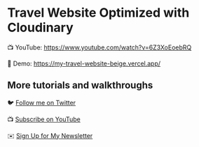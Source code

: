 # Travel Website Optimized with Cloudinary

📺 YouTube: https://www.youtube.com/watch?v=6Z3XoEoebRQ

🚀 Demo: https://my-travel-website-beige.vercel.app/

## More tutorials and walkthroughs

🐦 [Follow me on Twitter](https://twitter.com/colbyfayock)

📺 [Subscribe on YouTube](https://www.youtube.com/colbyfayock)

✉️ [Sign Up for My Newsletter](https://colbyfayock.com/newsletter)
